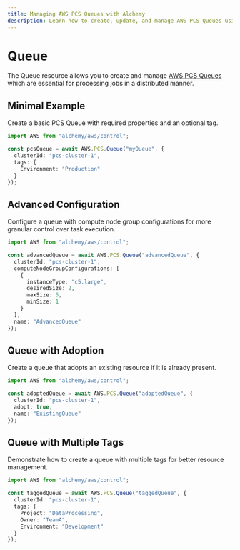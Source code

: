 ```yaml
---
title: Managing AWS PCS Queues with Alchemy
description: Learn how to create, update, and manage AWS PCS Queues using Alchemy Cloud Control.
---
```


# Queue

The Queue resource allows you to create and manage [AWS PCS Queues](https://docs.aws.amazon.com/pcs/latest/userguide/) which are essential for processing jobs in a distributed manner.

## Minimal Example

Create a basic PCS Queue with required properties and an optional tag.

```ts
import AWS from "alchemy/aws/control";

const pcsQueue = await AWS.PCS.Queue("myQueue", {
  clusterId: "pcs-cluster-1",
  tags: {
    Environment: "Production"
  }
});
```

## Advanced Configuration

Configure a queue with compute node group configurations for more granular control over task execution.

```ts
import AWS from "alchemy/aws/control";

const advancedQueue = await AWS.PCS.Queue("advancedQueue", {
  clusterId: "pcs-cluster-1",
  computeNodeGroupConfigurations: [
    {
      instanceType: "c5.large",
      desiredSize: 2,
      maxSize: 5,
      minSize: 1
    }
  ],
  name: "AdvancedQueue"
});
```

## Queue with Adoption

Create a queue that adopts an existing resource if it is already present.

```ts
import AWS from "alchemy/aws/control";

const adoptedQueue = await AWS.PCS.Queue("adoptedQueue", {
  clusterId: "pcs-cluster-1",
  adopt: true,
  name: "ExistingQueue"
});
```

## Queue with Multiple Tags

Demonstrate how to create a queue with multiple tags for better resource management.

```ts
import AWS from "alchemy/aws/control";

const taggedQueue = await AWS.PCS.Queue("taggedQueue", {
  clusterId: "pcs-cluster-1",
  tags: {
    Project: "DataProcessing",
    Owner: "TeamA",
    Environment: "Development"
  }
});
```